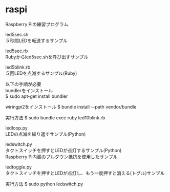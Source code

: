 # raspi
Raspberry Piの練習プログラム

led5sec.sh  
５秒間LEDを転送するサンプル

led5sec.rb  
Rubyからled5sec.shを呼び出すサンプル

led5blink.rb  
５回LEDを点滅するサンプル(Ruby)

  以下の手順が必要  
  bundlerをインストール  
  $ sudo apt-get install bundler

  wiringpi2をインストール
  $ bundle install --path vendor/bundle

  実行方法
  $ sudo bundle exec ruby led10blink.rb


ledloop.py  
LEDの点滅を繰り返すサンプル(Python)

ledswitch.py  
タクトスイッチを押すとLEDが点灯するサンプル(Python)  
Raspberry Pi内蔵のプルダウン抵抗を使用したサンプル  

ledtoggle.py  
タクトスイッチを押すとLEDが点灯し、もう一度押すと消える(トグル)サンプル

  実行方法
  $ sudo python ledswitch.py

